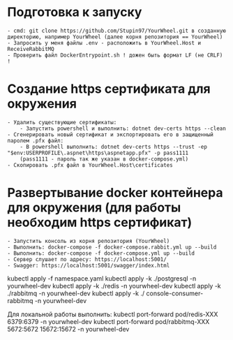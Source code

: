 # Подготовка к запуску
	- cmd: git clone https://github.com/Stupin97/YourWheel.git в созданную директорию, например YourWheel (далее корня репозитория == YourWheel)
	- Запросить у меня файлы .env - расположить в YourWheel.Host и ReceiveRabbitMQ
	- Проверить файл DockerEntrypoint.sh ! дожен быть формат LF (не CRLF) !
#

# Создание https сертификата для окружения

	- Удалить существующие сертификаты: 
		- Запустить powershell и выполнить: dotnet dev-certs https --clean
	- Сгенерировать новый сертификат и экспортировать его в защищенный паролем .pfx файл:
		- В powershell выполнить: dotnet dev-certs https --trust -ep "$env:USERPROFILE\.aspnet\https\aspnetapp.pfx" -p pass1111
		(pass1111 - пароль так же указан в docker-compose.yml)
	- Скопировать .pfx файл в YourWheel.Host\certificates

# Развертывание docker контейнера для окружения (для работы необходим https сертификат)

	- Запустить консоль из корня репозитория (YourWheel)
	- Выполнить: docker-compose -f docker-compose.rabbit.yml up --build 
	- Выполнить: docker-compose -f docker-compose.yml up --build 
	- Сервер слушает по адресу: https://localhost:5001/
	- Swagger: https://localhost:5001/swagger/index.html




kubectl apply -f namespace.yaml
kubectl apply -k ./postgresql -n yourwheel-dev
kubectl apply -k ./redis -n yourwheel-dev
kubectl apply -k ./rabbitmq -n yourwheel-dev
kubectl apply -k ./ console-consumer-rabbitmq -n yourwheel-dev

Для локальной работы выполнить:
kubectl port-forward pod/redis-XXX 6379:6379 -n yourwheel-dev
kubectl port-forward pod/rabbitmq-XXX 5672:5672 15672:15672 -n yourwheel-dev

